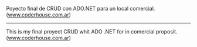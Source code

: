 Poyecto final de CRUD con ADO.NET para un local comercial. (www.coderhouse.com.ar) 


----------

This is my final proyect CRUD whit ADO .NET for in comercial proposit. (www.coderhouse.com.ar) 
